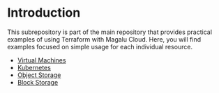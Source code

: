 # Introduction

This subrepository is part of the main repository that provides practical examples of using Terraform with Magalu Cloud. Here, you will find examples focused on simple usage for each individual resource.

- [Virtual Machines](/simple/virtual-machines/)
- [Kubernetes](/simple/kubernetes/)
- [Object Storage](/simple/object-storage/)
- [Block Storage](/simple/block-storage/)